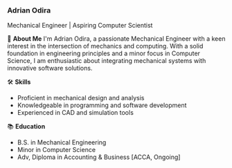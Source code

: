 ### Adrian Odira

Mechanical Engineer | Aspiring Computer Scientist

🔧 **About Me**
I'm Adrian Odira, a passionate Mechanical Engineer with a keen interest in the intersection of mechanics and computing. With a solid foundation in engineering principles and a minor focus in Computer Science, I am enthusiastic about integrating mechanical systems with innovative software solutions.

🛠️ **Skills**
- Proficient in mechanical design and analysis
- Knowledgeable in programming and software development
- Experienced in CAD and simulation tools

📚 **Education**
- B.S. in Mechanical Engineering
- Minor in Computer Science
- Adv, Diploma in Accounting & Business [ACCA, Ongoing]

